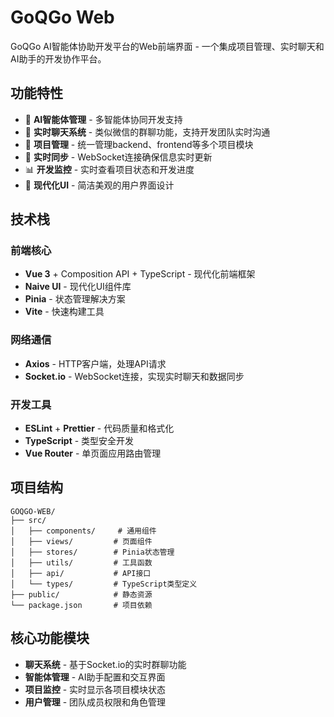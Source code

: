 # GoQGo Web

GoQGo AI智能体协助开发平台的Web前端界面 - 一个集成项目管理、实时聊天和AI助手的开发协作平台。

## 功能特性

- 🤖 **AI智能体管理** - 多智能体协同开发支持
- 💬 **实时聊天系统** - 类似微信的群聊功能，支持开发团队实时沟通
- 📁 **项目管理** - 统一管理backend、frontend等多个项目模块
- 🔄 **实时同步** - WebSocket连接确保信息实时更新
- 📊 **开发监控** - 实时查看项目状态和开发进度
- 🎨 **现代化UI** - 简洁美观的用户界面设计

## 技术栈

### 前端核心
- **Vue 3** + Composition API + TypeScript - 现代化前端框架
- **Naive UI** - 现代化UI组件库
- **Pinia** - 状态管理解决方案
- **Vite** - 快速构建工具

### 网络通信
- **Axios** - HTTP客户端，处理API请求
- **Socket.io** - WebSocket连接，实现实时聊天和数据同步

### 开发工具
- **ESLint** + **Prettier** - 代码质量和格式化
- **TypeScript** - 类型安全开发
- **Vue Router** - 单页面应用路由管理

## 项目结构

```
GOQGO-WEB/
├── src/
│   ├── components/     # 通用组件
│   ├── views/         # 页面组件
│   ├── stores/        # Pinia状态管理
│   ├── utils/         # 工具函数
│   ├── api/           # API接口
│   └── types/         # TypeScript类型定义
├── public/            # 静态资源
└── package.json       # 项目依赖
```

## 核心功能模块

- **聊天系统** - 基于Socket.io的实时群聊功能
- **智能体管理** - AI助手配置和交互界面
- **项目监控** - 实时显示各项目模块状态
- **用户管理** - 团队成员权限和角色管理
